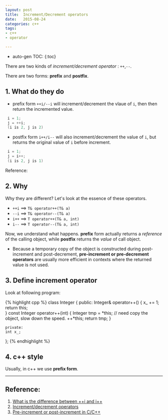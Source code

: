 ```yaml
---
layout: post
title:  Increment/Decrement operators
date:   2015-08-24
categories: c++
tags:
- c++
- operator

---
```

* auto-gen TOC:
{:toc}

There are two kinds of *increment/decrement operator* : `++`,`--`.

There are two forms: **prefix** and **postfix**.

## 1. What do they do
- prefix form `++i/--i` will increment/decrement the vlaue of `i`, then then return the incremented value.

~~~cpp
 i = 1;
 j = ++i;
 (i is 2, j is 2)
~~~ 

- postfix form `i++/i--` will also increment/decrement the value of `i`, but returns the original value of `i` before increment.

~~~cpp
 i = 1;
 j = i++;
 (i is 2, j is 1)
~~~

Reference:



## 2. Why
Why they are different? Let's look at the essence of these operators.

- `++i` ==> `T& operator++(T& a)`
- `--i` ==> `T& operator--(T& a)`
- `i++` ==> `T operator++(T& a, int)`
- `i--` ==> `T operator--(T& a, int)`

Now, we understand what happens. **prefix** form actually returns a *reference* of the calling object, while **postfix** returns the *value* of call object.

* Because a temporary copy of the object is constructed during post-increment and post-decrement, **pre-increment or pre-decrement operators** are usually more efficient in contexts where the returned value is not used.

## 3. Define increment operator
Look at following program:

{% highlight cpp %}
class Integer
{
    public:
    Integer& operator++() {
        x_ += 1;
        return this;    
    }
    const Integer operator++(int) {
        Integer tmp = *this; // need copy the object, slow down the speed.
        ++*this;
        return tmp;
    }
    
    private:
    int x_;
};
{% endhighlight %}

## 4. c++ style

Usually, in c++ we use **prefix form**.



-----------

## Reference:

1. [What is the difference between ++i and i++](http://stackoverflow.com/questions/24853/what-is-the-difference-between-i-and-i#_=_)
2. [Increment/decrement operators](http://en.cppreference.com/w/cpp/language/operator_incdec)
3. [Pre-increment or post-increment in C/C++](http://www.embedded.com/design/programming-languages-and-tools/4410601/Pre-increment-or-post-increment-in-C-C-)
